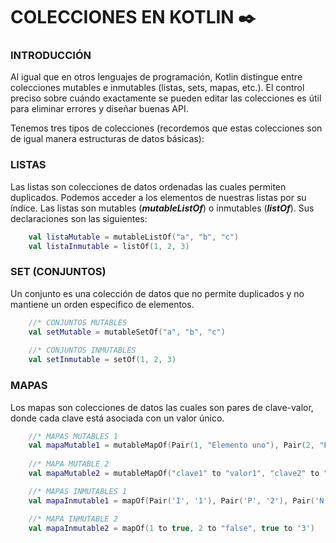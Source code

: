 # COLECCIONES EN KOTLIN :black_nib:
### INTRODUCCIÓN
Al igual que en otros lenguajes de programación, Kotlin distingue entre colecciones mutables e inmutables (listas, sets, mapas, etc.). El
control preciso sobre cuándo exactamente se pueden editar las colecciones es útil para eliminar errores y diseñar buenas API.

Tenemos tres tipos de colecciones (recordemos que estas colecciones son de igual manera estructuras de datos básicas):
### LISTAS
Las listas son colecciones de datos ordenadas las cuales permiten duplicados. Podemos acceder a los elementos de nuestras listas por su
índice. Las listas son mutables (<b><i>mutableListOf</i></b>) o inmutables (<b><i>listOf</i></b>). Sus declaraciones son las siguientes:
```kt
    val listaMutable = mutableListOf("a", "b", "c")
    val listaInmutable = listOf(1, 2, 3)
```

### SET (CONJUNTOS)
Un conjunto es una colección de datos que no permite duplicados y no mantiene un orden especifico de elementos.
```kt
    //* CONJUNTOS MUTABLES
    val setMutable = mutableSetOf("a", "b", "c")
    
    //* CONJUNTOS INMUTABLES
    val setInmutable = setOf(1, 2, 3)
```

### MAPAS
Los mapas son colecciones de datos las cuales son pares de clave-valor, donde cada clave está asociada con un valor único.
```kt
    //* MAPAS MUTABLES 1
    val mapaMutable1 = mutableMapOf(Pair(1, "Elemento uno"), Pair(2, "Elemento dos"), Pair(3, "Elemento tres"))
    
    //* MAPA MUTABLE 2
    val mapaMutable2 = mutableMapOf("clave1" to "valor1", "clave2" to "valor2", "clave3" to "valor3")

    //* MAPAS INMUTABLES 1 
    val mapaInmutable1 = mapOf(Pair('I', '1'), Pair('P', '2'), Pair('N', '3'))

    //* MAPA INMUTABLE 2
    val mapaInmutable2 = mapOf(1 to true, 2 to "false", true to '3')
```